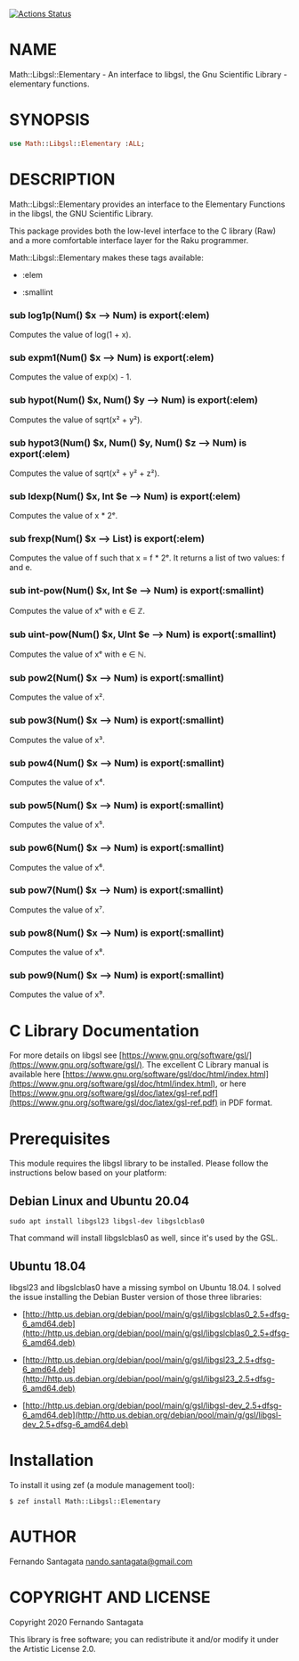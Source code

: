 [![Actions Status](https://github.com/frithnanth/raku-Math-Libgsl-Elementary/workflows/test/badge.svg)](https://github.com/frithnanth/raku-Math-Libgsl-Elementary/actions)

NAME
====

Math::Libgsl::Elementary - An interface to libgsl, the Gnu Scientific Library - elementary functions.

SYNOPSIS
========

```raku
use Math::Libgsl::Elementary :ALL;
```

DESCRIPTION
===========

Math::Libgsl::Elementary provides an interface to the Elementary Functions in the libgsl, the GNU Scientific Library.

This package provides both the low-level interface to the C library (Raw) and a more comfortable interface layer for the Raku programmer.

Math::Libgsl::Elementary makes these tags available:

  * :elem

  * :smallint

### sub log1p(Num() $x --> Num) is export(:elem)

Computes the value of log(1 + x).

### sub expm1(Num() $x --> Num) is export(:elem)

Computes the value of exp(x) - 1.

### sub hypot(Num() $x, Num() $y --> Num) is export(:elem)

Computes the value of sqrt(x² + y²).

### sub hypot3(Num() $x, Num() $y, Num() $z --> Num) is export(:elem)

Computes the value of sqrt(x² + y² + z²).

### sub ldexp(Num() $x, Int $e --> Num) is export(:elem)

Computes the value of x * 2ᵉ.

### sub frexp(Num() $x --> List) is export(:elem)

Computes the value of f such that x = f * 2ᵉ. It returns a list of two values: f and e.

### sub int-pow(Num() $x, Int $e --> Num) is export(:smallint)

Computes the value of xᵉ with e ∈ ℤ.

### sub uint-pow(Num() $x, UInt $e --> Num) is export(:smallint)

Computes the value of xᵉ with e ∈ ℕ.

### sub pow2(Num() $x --> Num) is export(:smallint)

Computes the value of x².

### sub pow3(Num() $x --> Num) is export(:smallint)

Computes the value of x³.

### sub pow4(Num() $x --> Num) is export(:smallint)

Computes the value of x⁴.

### sub pow5(Num() $x --> Num) is export(:smallint)

Computes the value of x⁵.

### sub pow6(Num() $x --> Num) is export(:smallint)

Computes the value of x⁶.

### sub pow7(Num() $x --> Num) is export(:smallint)

Computes the value of x⁷.

### sub pow8(Num() $x --> Num) is export(:smallint)

Computes the value of x⁸.

### sub pow9(Num() $x --> Num) is export(:smallint)

Computes the value of x⁹.

C Library Documentation
=======================

For more details on libgsl see [https://www.gnu.org/software/gsl/](https://www.gnu.org/software/gsl/). The excellent C Library manual is available here [https://www.gnu.org/software/gsl/doc/html/index.html](https://www.gnu.org/software/gsl/doc/html/index.html), or here [https://www.gnu.org/software/gsl/doc/latex/gsl-ref.pdf](https://www.gnu.org/software/gsl/doc/latex/gsl-ref.pdf) in PDF format.

Prerequisites
=============

This module requires the libgsl library to be installed. Please follow the instructions below based on your platform:

Debian Linux and Ubuntu 20.04
-----------------------------

    sudo apt install libgsl23 libgsl-dev libgslcblas0

That command will install libgslcblas0 as well, since it's used by the GSL.

Ubuntu 18.04
------------

libgsl23 and libgslcblas0 have a missing symbol on Ubuntu 18.04. I solved the issue installing the Debian Buster version of those three libraries:

  * [http://http.us.debian.org/debian/pool/main/g/gsl/libgslcblas0_2.5+dfsg-6_amd64.deb](http://http.us.debian.org/debian/pool/main/g/gsl/libgslcblas0_2.5+dfsg-6_amd64.deb)

  * [http://http.us.debian.org/debian/pool/main/g/gsl/libgsl23_2.5+dfsg-6_amd64.deb](http://http.us.debian.org/debian/pool/main/g/gsl/libgsl23_2.5+dfsg-6_amd64.deb)

  * [http://http.us.debian.org/debian/pool/main/g/gsl/libgsl-dev_2.5+dfsg-6_amd64.deb](http://http.us.debian.org/debian/pool/main/g/gsl/libgsl-dev_2.5+dfsg-6_amd64.deb)

Installation
============

To install it using zef (a module management tool):

    $ zef install Math::Libgsl::Elementary

AUTHOR
======

Fernando Santagata <nando.santagata@gmail.com>

COPYRIGHT AND LICENSE
=====================

Copyright 2020 Fernando Santagata

This library is free software; you can redistribute it and/or modify it under the Artistic License 2.0.

